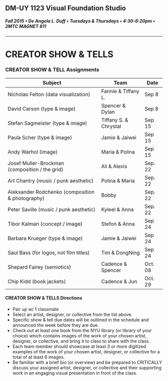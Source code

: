 ## DM-UY 1123 Visual Foundation Studio
##### Fall 2015 • De Angela L. Duff • Tuesdays & Thursdays • 4:30-6:20pm • 2MTC MAGNET 811 
---
# CREATOR SHOW & TELLS
### CREATOR SHOW & TELL Assignments


Subject | Team | Date
--- | --- | ---
Nicholas Felton (data visualization) |Fannie & Tiffany L. | Sep 8
David Carson (type & image) | Spencer & Dylan |  Sep 8
Stefan Sagmeister (type & image) | Tiffany S. & Chrystal | Sep 15
Paula Scher (type & image) | Jamie & Jaiwei | Sep 15
Andy Warhol (image) | Maria & Polina | Sep 15
Josef Muller-Brockman (composition / the grid) | Ali & Alexis | Sep. 22 
Art Chantry (music / punk aesthetic) | Polina & Maria | Sep. 22
Aleksander Rodchenko (composition & photography) | Bobby | Sep. 22
Peter Saville (music / punk aesthetic) | Kyleel & Anna | Sep. 22
Tibor Kalman (concept / image) | Stefon & Anna | Sep 24
Barbara Krueger (type & image) | Jamie & Jaiwei| Sep 24
Saul Bass (for logos, not film titles) | Tim & DongNing | Sep 24
Shepard Fairey (semiotics) | Cadence & Spencer | Oct. 08
Chip Kidd (book jackets) | Cadence & Jun | Oct. 29

#### CREATOR SHOW & TELLS Directions
* Pair up w/ 1 classmate
* Select an artist, designer, or collective from the list above.
* Specific show & tell due dates will be outlined in the schedule and announced the week before they are due.
* Check out at least one book from the NYU library (or library of your choice) which contains images of the work of your chosen artist, designer, or collective, and bring it to class to share with the class. 
* Each team member should showcase at least 3 or more digitized examples of the work of your chosen artist, designer, or collective for a total of at least 6 images.
* Be familiar with a brief bio (or overview) and be prepared to CRITICALLY discuss your assigned artist, designer, or collective and their supporting work in an engaging visual presentation in front of the class. 

